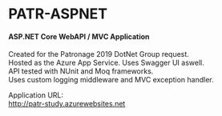 # PATR-ASPNET

#### ASP.NET Core WebAPI / MVC Application

Created for the Patronage 2019 DotNet Group request.  
Hosted as the Azure App Service. Uses Swagger UI aswell.  
API tested with NUnit and Moq frameworks.  
Uses custom logging middleware and MVC exception handler.  

Application URL:  
http://patr-study.azurewebsites.net

